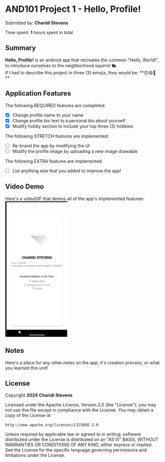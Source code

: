 # AND101 Project 1 - Hello, Profile!

Submitted by: **Charidi Stevens**

Time spent: **1** hours spent in total

## Summary

**Hello, Profile!** is an android app that recreates the common "Hello, World!", to introduce ourselves to the neighborhood squirrel 🐿.  
If I had to describe this project in three (3) emojis, they would be: **😊😄🤠 **

## Application Features
The following REQUIRED features are completed:

- [X] Change profile name to your name
- [X] Change profile bio text to a personal bio about yourself
- [X] Modify hobby section to include your top three (3) hobbies

The following STRETCH features are implemented:

- [ ] Re-brand the app by modifying the UI
- [ ] Modify the profile image by uploading a new image drawable

The following EXTRA features are implemented:

- [ ] List anything else that you added to improve the app!

## Video Demo

Here's a videoGIF that demos all of the app's implemented features:
<img src='demo.gif' title='Video Demo' width='200px' alt='Video Demo' />

## Notes

Here's a place for any other notes on the app, it's creation process, or what you learned this unit!

## License

Copyright **2024** **Charidi Stevens**

Licensed under the Apache License, Version 2.0 (the "License");
you may not use this file except in compliance with the License.
You may obtain a copy of the License at

    http://www.apache.org/licenses/LICENSE-2.0

Unless required by applicable law or agreed to in writing, software
distributed under the License is distributed on an "AS IS" BASIS,
WITHOUT WARRANTIES OR CONDITIONS OF ANY KIND, either express or implied.
See the License for the specific language governing permissions and
limitations under the License.
